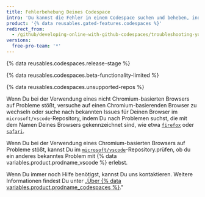```yaml
---
title: Fehlerbehebung Deines Codespace
intro: 'Du kannst die Fehler in einem Codespace suchen und beheben, indem Du nach bekannten Issues im `microsoft/vscode`-Repository suchst.'
product: '{% data reusables.gated-features.codespaces %}'
redirect_from:
  - /github/developing-online-with-github-codespaces/troubleshooting-your-codespace
versions:
  free-pro-team: '*'
---
```


{% data reusables.codespaces.release-stage %}

{% data reusables.codespaces.beta-functionality-limited %}

{% data reusables.codespaces.unsupported-repos %}

Wenn Du bei der Verwendung eines nicht Chromium-basierten Browsers auf Probleme stößt, versuche auf einen Chromium-basierenden Browser zu wechseln oder suche nach bekannten Issues für Deinen Browser im `microsoft/vscode`-Repository, indem Du nach Problemen suchst, die mit dem Namen Deines Browsers gekennzeichnet sind, wie etwa [`firefox`](https://github.com/microsoft/vscode/issues?q=is%3Aissue+is%3Aopen+label%3Afirefox) oder [`safari`](https://github.com/Microsoft/vscode/issues?q=is%3Aopen+is%3Aissue+label%3Asafari).

Wenn Du bei der Verwendung eines Chromium-basierten Browsers auf Probleme stößt, kannst Du im [`microsoft/vscode`](https://github.com/microsoft/vscode/issues)-Repository.prüfen, ob du ein anderes bekanntes Problem mit {% data variables.product.prodname_vscode %} erlebst.

Wenn Du immer noch Hilfe benötigst, kannst Du uns kontaktieren. Weitere Informationen findest Du unter „[Über {% data variables.product.prodname_codespaces %}](/github/developing-online-with-codespaces/about-codespaces#contacting-us-about-codespaces)."
